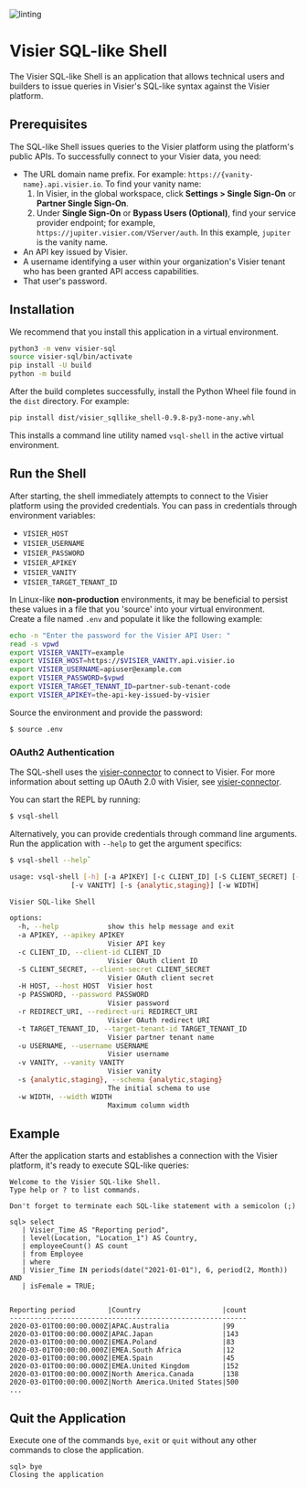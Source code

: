 ![linting](https://github.com/visier/sql-shell/actions/workflows/pylint.yml/badge.svg)
# Visier SQL-like Shell
The Visier SQL-like Shell is an application that allows technical users and builders to issue queries in Visier's SQL-like syntax against the Visier platform.

## Prerequisites
The SQL-like Shell issues queries to the Visier platform using the platform's public APIs. To successfully connect to your Visier data, you need:
* The URL domain name prefix. For example: `https://{vanity-name}.api.visier.io`. To find your vanity name:
  1. In Visier, in the global workspace, click **Settings > Single Sign-On** or **Partner Single Sign-On**.
  2. Under **Single Sign-On** or **Bypass Users (Optional)**, find your service provider endpoint; for example, `https://jupiter.visier.com/VServer/auth`. In this example, `jupiter` is the vanity name.
* An API key issued by Visier.
* A username identifying a user within your organization's Visier tenant who has been granted API access capabilities.
* That user's password.

## Installation
We recommend that you install this application in a virtual environment.
```sh
python3 -m venv visier-sql
source visier-sql/bin/activate
pip install -U build
python -m build
```
After the build completes successfully, install the Python Wheel file found in the `dist` directory. For example:
```sh
pip install dist/visier_sqllike_shell-0.9.8-py3-none-any.whl
```
This installs a command line utility named `vsql-shell` in the active virtual environment.

## Run the Shell
After starting, the shell immediately attempts to connect to the Visier platform using the provided credentials. You can pass in credentials through environment variables:
* `VISIER_HOST`
* `VISIER_USERNAME`
* `VISIER_PASSWORD`
* `VISIER_APIKEY`
* `VISIER_VANITY`
* `VISIER_TARGET_TENANT_ID`

In Linux-like **non-production** environments, it may be beneficial to persist these values in a file that you 'source' into your virtual environment. 	
Create a file named `.env` and populate it like the following example:
```sh
echo -n "Enter the password for the Visier API User: "
read -s vpwd
export VISIER_VANITY=example
export VISIER_HOST=https://$VISIER_VANITY.api.visier.io
export VISIER_USERNAME=apiuser@example.com
export VISIER_PASSWORD=$vpwd
export VISIER_TARGET_TENANT_ID=partner-sub-tenant-code
export VISIER_APIKEY=the-api-key-issued-by-visier
```

Source the environment and provide the password:
```
$ source .env
```

### OAuth2 Authentication
The SQL-shell uses the [visier-connector](https://github.com/visier/connector-python) to connect to Visier.  For more information about setting up OAuth 2.0 with Visier, see [visier-connector](https://github.com/visier/connector-python).

You can start the REPL by running:
```sh
$ vsql-shell
```

Alternatively, you can provide credentials through command line arguments. Run the application with `--help` to get the argument specifics:

```sh
$ vsql-shell --help`
```

```sh
usage: vsql-shell [-h] [-a APIKEY] [-c CLIENT_ID] [-S CLIENT_SECRET] [-H HOST] [-p PASSWORD] [-r REDIRECT_URI] [-t TARGET_TENANT_ID] [-u USERNAME]
               [-v VANITY] [-s {analytic,staging}] [-w WIDTH]

Visier SQL-like Shell

options:
  -h, --help            show this help message and exit
  -a APIKEY, --apikey APIKEY
                        Visier API key
  -c CLIENT_ID, --client-id CLIENT_ID
                        Visier OAuth client ID
  -S CLIENT_SECRET, --client-secret CLIENT_SECRET
                        Visier OAuth client secret
  -H HOST, --host HOST  Visier host
  -p PASSWORD, --password PASSWORD
                        Visier password
  -r REDIRECT_URI, --redirect-uri REDIRECT_URI
                        Visier OAuth redirect URI
  -t TARGET_TENANT_ID, --target-tenant-id TARGET_TENANT_ID
                        Visier partner tenant name
  -u USERNAME, --username USERNAME
                        Visier username
  -v VANITY, --vanity VANITY
                        Visier vanity
  -s {analytic,staging}, --schema {analytic,staging}
                        The initial schema to use
  -w WIDTH, --width WIDTH
                        Maximum column width
```
## Example
After the application starts and establishes a connection with the Visier platform, it's ready to execute SQL-like queries:
```
Welcome to the Visier SQL-like Shell.
Type help or ? to list commands.

Don't forget to terminate each SQL-like statement with a semicolon (;)

sql> select
   | Visier_Time AS "Reporting period",
   | level(Location, "Location_1") AS Country,
   | employeeCount() AS count
   | from Employee
   | where 
   | Visier_Time IN periods(date("2021-01-01"), 6, period(2, Month)) AND
   | isFemale = TRUE;


Reporting period        |Country                    |count
----------------------------------------------------------
2020-03-01T00:00:00.000Z|APAC.Australia             |99   
2020-03-01T00:00:00.000Z|APAC.Japan                 |143  
2020-03-01T00:00:00.000Z|EMEA.Poland                |83   
2020-03-01T00:00:00.000Z|EMEA.South Africa          |12   
2020-03-01T00:00:00.000Z|EMEA.Spain                 |45   
2020-03-01T00:00:00.000Z|EMEA.United Kingdom        |152  
2020-03-01T00:00:00.000Z|North America.Canada       |138  
2020-03-01T00:00:00.000Z|North America.United States|500  
...
```

## Quit the Application
Execute one of the commands `bye`, `exit` or `quit` without any other commands to close the application.
```
sql> bye
Closing the application
```
